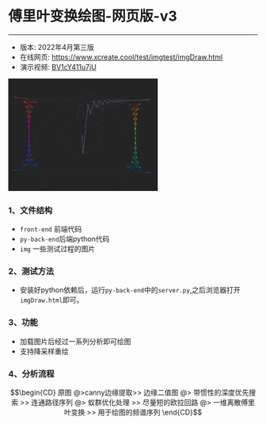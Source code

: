 # 傅里叶变换绘图-网页版-v3
--------------------------------------
- 版本: 2022年4月第三版
- 在线网页: <https://www.xcreate.cool/test/imgtest/imgDraw.html>
- 演示视频: [BV1cY411u7jU](https://www.bilibili.com/video/BV1cY411u7jU?spm_id_from=333.999.0.0&vd_source=09a1b1eba90b464c2c46c4c894480343)

<img src="./img/example.png" width="60%">

### 1、文件结构

- `front-end` 前端代码
- `py-back-end`后端python代码
- `img` 一些测试过程的图片

### 2、测试方法

- 安装好python依赖后，运行`py-back-end`中的`server.py`,之后浏览器打开`imgDraw.html`即可。
  
### 3、功能

- 加载图片后经过一系列分析即可绘图
- 支持降采样重绘

### 4、分析流程


$$\begin{CD}
  原图 @>canny边缘提取>> 边缘二值图 @> 带惯性的深度优先搜索 >> 连通路径序列 @> 蚁群优化处理 >> 尽量短的欧拉回路 @> 一维离散傅里叶变换 >> 用于绘图的频谱序列
\end{CD}$$



